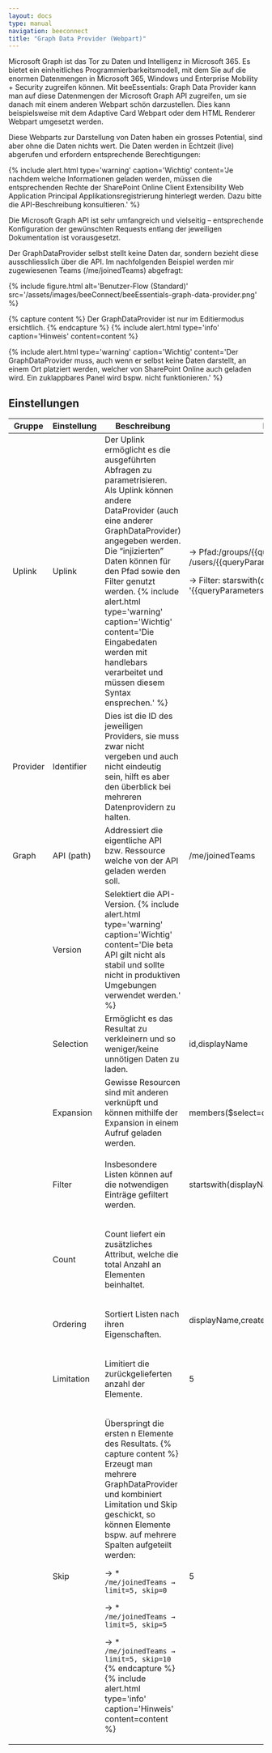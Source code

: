 ```yaml
---
layout: docs
type: manual
navigation: beeconnect
title: "Graph Data Provider (Webpart)"
---
```


Microsoft Graph ist das Tor zu Daten und Intelligenz in Microsoft 365. Es bietet ein einheitliches Programmierbarkeitsmodell, mit dem Sie auf die enormen Datenmengen in Microsoft 365, Windows und Enterprise Mobility + Security zugreifen können. Mit beeEssentials: Graph Data Provider kann man auf diese Datenmengen der Microsoft Graph API zugreifen, um sie danach mit einem anderen Webpart schön darzustellen. Dies kann beispielsweise mit dem Adaptive Card Webpart oder dem HTML Renderer Webpart umgesetzt werden.

Diese Webparts zur Darstellung von Daten haben ein grosses Potential, sind aber ohne die Daten nichts wert. Die Daten werden in Echtzeit (live) abgerufen und erfordern entsprechende Berechtigungen:

{% include alert.html type='warning' caption='Wichtig' content='Je nachdem welche Informationen geladen werden, müssen die entsprechenden Rechte der SharePoint Online Client Extensibility Web Application Principal Applikationsregistrierung hinterlegt werden. Dazu bitte die API-Beschreibung konsultieren.' %}

Die Microsoft Graph API ist sehr umfangreich und vielseitig – entsprechende Konfiguration der gewünschten Requests entlang der jeweiligen Dokumentation ist vorausgesetzt.

Der GraphDataProvider selbst stellt keine Daten dar, sondern bezieht diese ausschliesslich über die API. Im nachfolgenden Beispiel werden mir zugewiesenen Teams (/me/joinedTeams) abgefragt:

{% include figure.html alt='Benutzer-Flow (Standard)' src='/assets/images/beeConnect/beeEssentials-graph-data-provider.png' %}

{% capture content %}
Der GraphDataProvider ist nur im Editiermodus ersichtlich. 
{% endcapture %}
{% include alert.html type='info' caption='Hinweis' content=content %}


{% include alert.html type='warning' caption='Wichtig' content='Der GraphDataProvider muss, auch wenn er selbst keine Daten darstellt, an einem Ort platziert werden, welcher von SharePoint Online auch geladen wird. Ein zuklappbares Panel wird bspw. nicht funktionieren.' %}

## Einstellungen

<table class="table table-striped table-responsive">
<thead>
    <tr>
        <th>Gruppe</th>
        <th>Einstellung</th>
        <th>Beschreibung</th>
        <th>Beispiel</th>
        </tr>
</thead>
<tbody>
    <tr>
        <td>Uplink</td>
        <td>Uplink</td>
        <td>Der Uplink ermöglicht es die ausgeführten Abfragen zu parametrisieren. Als Uplink können andere DataProvider (auch eine anderer GraphDataProvider) angegeben werden. Die “injizierten” Daten können für den Pfad sowie den Filter genutzt werden. 
        {% include alert.html type='warning' caption='Wichtig' content='Die Eingabedaten werden mit handlebars verarbeitet und müssen diesem Syntax ensprechen.' %}</td>
        <td >
        
        

   

-> Pfad:/groups/{{queryParameters.teamid}}        /users/{{queryParameters.userprincipalname}}

-> Filter: starswith(displayName, '{{queryParameters.projectType}}')
</td>
        </tr>
    <tr>
        <td>Provider</td>
        <td>Identifier</td>
        <td>Dies ist die ID des jeweiligen Providers, sie muss zwar nicht vergeben und auch nicht eindeutig sein, hilft es aber den überblick bei mehreren Datenprovidern zu halten.</td>
        <td></td>
        </tr>
    <tr>
        <td>Graph</td>
        <td>API (path)</td>
        <td>Addressiert die eigentliche API bzw. Ressource welche von der API geladen werden soll.</td>
        <td>
        /me/joinedTeams</td>
        </tr>
    <tr>
        <td></td>
        <td>Version</td>
        <td>Selektiert die API-Version.
          {% include alert.html type='warning' caption='Wichtig' content='Die beta API gilt nicht als stabil und sollte nicht in produktiven Umgebungen verwendet werden.' %}</td>
        <td></td>
        </tr>
    <tr>
        <td></td>
        <td>Selection</td>
        <td>	
Ermöglicht es das Resultat zu verkleinern und so weniger/keine unnötigen Daten zu laden.</td>
        <td>id,displayName</td>
        </tr>
    <tr>
        <td></td>
        <td>Expansion</td>
        <td>	
Gewisse Resourcen sind mit anderen verknüpft und können mithilfe der Expansion in einem Aufruf geladen werden.</td>
        <td>members($select=displayName)</td>
        </tr>
    <tr>
        <td></td>
        <td>Filter</td>
        <td>	
	
Insbesondere Listen können auf die notwendigen Einträge gefiltert werden.</td>
        <td>startswith(displayName, 'prj')</td>
        </tr>
    <tr>
        <td></td>
        <td>Count</td>
        <td>	
	
Count liefert ein zusätzliches Attribut, welche die total Anzahl an Elementen beinhaltet.</td>
        </tr>
    <tr>
        <td></td>
        <td>Ordering</td>
        <td>	
	
Sortiert Listen nach ihren Eigenschaften.</td>
    <td>        displayName,createdDateTime

</td>
        </tr>
    <tr>
        <td></td>
        <td>Limitation</td>
        <td>	
	
Limitiert die zurückgelieferten anzahl der Elemente.</td>
    <td>5</td>
    </tr>
         <tr>
        <td></td>
        <td>Skip</td>
        <td>	
	
Überspringt die ersten n Elemente des Resultats.
{% capture content %}
Erzeugt man mehrere GraphDataProvider und kombiniert Limitation und Skip geschickt, so können Elemente bspw. auf mehrere Spalten aufgeteilt werden:

-> * ```/me/joinedTeams → limit=5, skip=0```

-> * ```/me/joinedTeams → limit=5, skip=5```

-> * ```/me/joinedTeams → limit=5, skip=10```
{% endcapture %}
{% include alert.html type='info' caption='Hinweis' content=content %}</td>
    <td>5</td>
        </tr>
</tbody>
</table>





